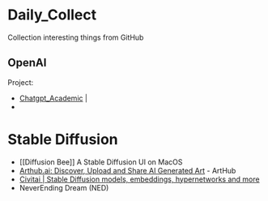 # Daily_Collect
Collection interesting things from GitHub

## OpenAI

Project: 

- [Chatgpt_Academic](https://github.com/binary-husky/chatgpt_academic) | 
- 



# Stable Diffusion
- [[Diffusion Bee]] A Stable Diffusion UI on MacOS
- [Arthub.ai: Discover, Upload and Share AI Generated Art](https://arthub.ai/) - ArtHub 
- [Civitai | Stable Diffusion models, embeddings, hypernetworks and more](https://civitai.com/)
- NeverEnding Dream (NED) 
